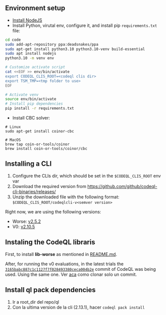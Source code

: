 ## Environment setup
- [Install NodeJS](https://nodejs.org/es/download/current/)
- Install Python, virutal env, configure it, and install pip `requirements.txt` file:
```bash
cd code
sudo add-apt-repository ppa:deadsnakes/ppa
sudo apt-get install python3.10 python3.10-venv build-essential
sudo apt install nodejs
python3.10 -m venv env

# Customize activate script
cat <<EOF >> env/bin/activate
export CODEQL_CLIS_ROOT=<codeql clis dir>
export TSM_TMP=<tmp folder to use>
EOF

# Activate venv
source env/bin/activate
# Install pip dependencies
pip install -r requirements.txt
```

- Install CBC solver: 
```
# Linux
sudo apt-get install coinor-cbc

# MacOS
brew tap coin-or-tools/coinor
brew install coin-or-tools/coinor/cbc
```

## Installing a CLI

1. Configure the CLIs dir, which should be set in the `$CODEQL_CLIS_ROOT` env var
2. Download the required version from https://github.com/github/codeql-cli-binaries/releases/
3. Unzip the downloaded file with the following format: `$CODEQL_CLIS_ROOT/codeqlcli-v<semver version>`

Right now, we are using the following versions:
- Worse: [v2.5.2](https://github.com/github/codeql-cli-binaries/releases/tag/v2.5.2)
- V0: [v2.10.5](https://github.com/github/codeql-cli-binaries/releases/tag/v2.10.5)

## Instaling the CodeQL libraris

First, to install **lib-worse** as mentioned in [README.md](../lib-worse/README.md).

After, for running the v0 evaluations, in the latest trials the [`3165babc887c1c1127f7f028493380ceca004b2e`](https://github.com/github/codeql/commit/3165babc887c1c1127f7f028493380ceca004b2e) commit of CodeQL was being used. Using the same one. Ver [aca](https://tesisdepalbi.deno.dev/2023-04-14-retomando-la-tesis#como-clonar-un-solo-commit-de-github) como clonar solo un commit.


## Install ql pack dependencies

1. Ir a root_dir del repo/ql
2. Con la ultima version de la cli (2.13.1), hacer `codeql pack install`